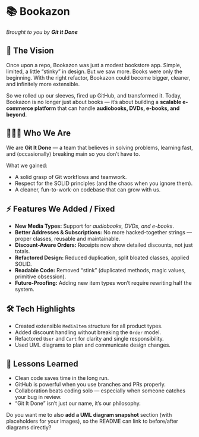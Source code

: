# 📚 Bookazon

*Brought to you by **Git It Done***

## 🌟 The Vision

Once upon a repo, Bookazon was just a modest bookstore app. Simple, limited, a little “stinky” in design. But we saw more. Books were only the beginning. With the right refactor, Bookazon could become bigger, cleaner, and infinitely more extensible.

So we rolled up our sleeves, fired up GitHub, and transformed it. Today, Bookazon is no longer just about books — it’s about building a **scalable e-commerce platform** that can handle **audiobooks, DVDs, e-books, and beyond**.

## 🧑‍🤝‍🧑 Who We Are

We are **Git It Done** — a team that believes in solving problems, learning fast, and (occasionally) breaking main so you don’t have to.

What we gained:

* A solid grasp of Git workflows and teamwork.
* Respect for the SOLID principles (and the chaos when you ignore them).
* A cleaner, fun-to-work-on codebase that can grow with us.

## ⚡ Features We Added / Fixed

* **New Media Types:** Support for *audiobooks, DVDs, and e-books*.
* **Better Addresses & Subscriptions:** No more hacked-together strings — proper classes, reusable and maintainable.
* **Discount-Aware Orders:** Receipts now show detailed discounts, not just totals.
* **Refactored Design:** Reduced duplication, split bloated classes, applied SOLID.
* **Readable Code:** Removed “stink” (duplicated methods, magic values, primitive obsession).
* **Future-Proofing:** Adding new item types won’t require rewriting half the system.


## 🛠️ Tech Highlights

* Created extensible `MediaItem` structure for all product types.
* Added discount handling without breaking the `Order` model.
* Refactored `User` and `Cart` for clarity and single responsibility.
* Used UML diagrams to plan and communicate design changes.

## 📖 Lessons Learned

* Clean code saves time in the long run.
* GitHub is powerful when you use branches and PRs properly.
* Collaboration beats coding solo — especially when someone catches your bug in review.
* “Git It Done” isn’t just our name, it’s our philosophy.

Do you want me to also **add a UML diagram snapshot** section (with placeholders for your images), so the README can link to before/after diagrams directly?
